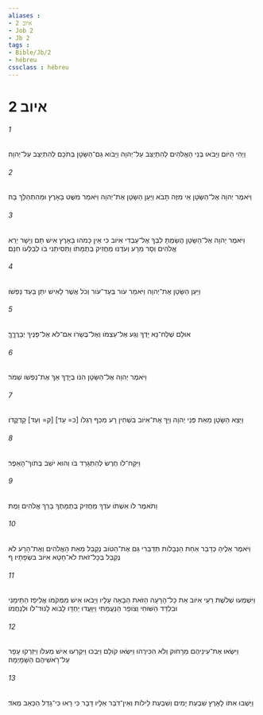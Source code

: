 ```yaml
---
aliases : 
- איוב 2
- Job 2
- Jb 2
tags : 
- Bible/Jb/2
- hébreu
cssclass : hébreu
---
```


# איוב 2

###### 1
וַיְהִי הַיֹּום וַיָּבֹאוּ בְּנֵי הָאֱלֹהִים לְהִתְיַצֵּב עַל־יְהוָה וַיָּבֹוא גַם־הַשָּׂטָן בְּתֹכָם לְהִתְיַצֵּב עַל־יְהוָה׃
###### 2
וַיֹּאמֶר יְהוָה אֶל־הַשָּׂטָן אֵי מִזֶּה תָּבֹא וַיַּעַן הַשָּׂטָן אֶת־יְהוָה וַיֹּאמַר מִשֻּׁט בָּאָרֶץ וּמֵהִתְהַלֵּךְ בָּהּ׃
###### 3
וַיֹּאמֶר יְהוָה אֶל־הַשָּׂטָן הֲשַׂמְתָּ לִבְּךָ אֶל־עַבְדִּי אִיֹּוב כִּי אֵין כָּמֹהוּ בָּאָרֶץ אִישׁ תָּם וְיָשָׁר יְרֵא אֱלֹהִים וְסָר מֵרָע וְעֹדֶנּוּ מַחֲזִיק בְּתֻמָּתֹו וַתְּסִיתֵנִי בֹו לְבַלְּעֹו חִנָּם׃
###### 4
וַיַּעַן הַשָּׂטָן אֶת־יְהוָה וַיֹּאמַר עֹור בְּעַד־עֹור וְכֹל אֲשֶׁר לָאִישׁ יִתֵּן בְּעַד נַפְשֹׁו׃
###### 5
אוּלָם שְׁלַח־נָא יָדְךָ וְגַע אֶל־עַצְמֹו וְאֶל־בְּשָׂרֹו אִם־לֹא אֶל־פָּנֶיךָ יְבָרֲךֶךָּ׃
###### 6
וַיֹּאמֶר יְהוָה אֶל־הַשָּׂטָן הִנֹּו בְיָדֶךָ אַךְ אֶת־נַפְשֹׁו שְׁמֹר׃
###### 7
וַיֵּצֵא הַשָּׂטָן מֵאֵת פְּנֵי יְהוָה וַיַּךְ אֶת־אִיֹּוב בִּשְׁחִין רָע מִכַּף רַגְלֹו [כ= עַד] [ק= וְעַד] קָדְקֳדֹו׃
###### 8
וַיִּקַּח־לֹו חֶרֶשׂ לְהִתְגָּרֵד בֹּו וְהוּא יֹשֵׁב בְּתֹוךְ־הָאֵפֶר׃
###### 9
וַתֹּאמֶר לֹו אִשְׁתֹּו עֹדְךָ מַחֲזִיק בְּתֻמָּתֶךָ בָּרֵךְ אֱלֹהִים וָמֻת׃
###### 10
וַיֹּאמֶר אֵלֶיהָ כְּדַבֵּר אַחַת הַנְּבָלֹות תְּדַבֵּרִי גַּם אֶת־הַטֹּוב נְקַבֵּל מֵאֵת הָאֱלֹהִים וְאֶת־הָרָע לֹא נְקַבֵּל בְּכָל־זֹאת לֹא־חָטָא אִיֹּוב בִּשְׂפָתָיו׃ ף
###### 11
וַיִּשְׁמְעוּ שְׁלֹשֶׁת רֵעֵי אִיֹּוב אֵת כָּל־הָרָעָה הַזֹּאת הַבָּאָה עָלָיו וַיָּבֹאוּ אִישׁ מִמְּקֹמֹו אֱלִיפַז הַתֵּימָנִי וּבִלְדַּד הַשּׁוּחִי וְצֹופַר הַנַּעֲמָתִי וַיִּוָּעֲדוּ יַחְדָּו לָבֹוא לָנוּד־לֹו וּלְנַחֲמֹו׃
###### 12
וַיִּשְׂאוּ אֶת־עֵינֵיהֶם מֵרָחֹוק וְלֹא הִכִּירֻהוּ וַיִּשְׂאוּ קֹולָם וַיִּבְכּוּ וַיִּקְרְעוּ אִישׁ מְעִלֹו וַיִּזְרְקוּ עָפָר עַל־רָאשֵׁיהֶם הַשָּׁמָיְמָה׃
###### 13
וַיֵּשְׁבוּ אִתֹּו לָאָרֶץ שִׁבְעַת יָמִים וְשִׁבְעַת לֵילֹות וְאֵין־דֹּבֵר אֵלָיו דָּבָר כִּי רָאוּ כִּי־גָדַל הַכְּאֵב מְאֹד׃

